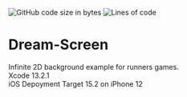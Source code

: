 <img alt="GitHub code size in bytes" src="https://img.shields.io/github/languages/code-size/cesar8389/Dream-Screen">  <img alt="Lines of code" src="https://img.shields.io/tokei/lines/github/cesar8389/Dream-Screen">
# Dream-Screen
Infinite 2D background example for runners games. 
<br>Xcode 13.2.1
<br>iOS Depoyment Target 15.2 on iPhone 12

